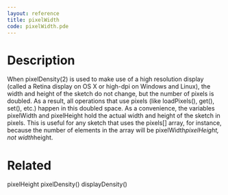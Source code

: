 ```yaml
---
layout: reference
title: pixelWidth
code: pixelWidth.pde
---
```


# Description

When pixelDensity(2) is used to make use of a high resolution display (called a Retina display on OS X or high-dpi on Windows and Linux), the width and height of the sketch do not change, but the number of pixels is doubled. As a result, all operations that use pixels (like loadPixels(), get(), set(), etc.) happen in this doubled space. As a convenience, the variables pixelWidth and pixelHeight hold the actual width and height of the sketch in pixels. This is useful for any sketch that uses the pixels[] array, for instance, because the number of elements in the array will be pixelWidth*pixelHeight, not width*height.

# Related

pixelHeight
pixelDensity()
displayDensity()
